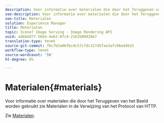 ```yaml
---
description: Voor informatie over materialen die door het Teruggeven van het Beeld worden gebruikt zie Materialen in de Verwijzing van het Protocol van HTTP.
seo-description: Voor informatie over materialen die door het Teruggeven van het Beeld worden gebruikt zie Materialen in de Verwijzing van het Protocol van HTTP.
seo-title: Materialen
solution: Experience Manager
title: Materialen
topic: Scene7 Image Serving - Image Rendering API
uuid: a4bbdd77-56b4-4a62-8fc4-2162b00420e7
translation-type: tm+mt
source-git-commit: 7bc7b3a86fbcdc57cfdc31745fae3afc06e44b15
workflow-type: tm+mt
source-wordcount: '50'
ht-degree: 0%

---
```



# Materialen{#materials}

Voor informatie over materialen die door het Teruggeven van het Beeld worden gebruikt zie Materialen in de Verwijzing van het Protocol van HTTP.

Zie [Materialen](../../../../../ir-api/http-protocol/image-rendering-api-ref/c-ir-http-protocol-ref/c-ir-http-protocol-syntax-and-features/c-ir-http-materials/c-ir-http-materials.md#concept-45af2ab5694b4cfdadf1211ce3f5ed0f).

